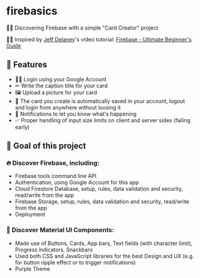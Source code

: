 # firebasics

🕵️‍♂️ Discovering Firebase with a simple "Card Creator" project

👨‍🏫 Inspired by [Jeff Delaney](https://fireship.io/)'s video tutorial: [Firebase - Ultimate Beginner's Guide](https://youtu.be/9kRgVxULbag)

## 🔮 Features

- 👨‍💼 Login using your Google Account
- ✏ Write the caption title for your card
- 🖼 Upload a picture for your card
- 💾 The card you create is automatically saved in your account, logout and login from anywhere without loosing it
- 💬 Notifications to let you know what's happening
- ✅ Proper handling of input size limits on client and server sides (failing early)

## 🎯 Goal of this project

### 🔥 Discover Firebase, including:

- Firebase tools command line API
- Authentication, using Google Account for this app
- Cloud Firestore Database, setup, rules, data validation and security, read/write from the app
- Firebase Storage, setup, rules, data validation and security, read/write from the app
- Deployment

### 🎨 Discover Material UI Components:

- Made use of Buttons, Cards, App bars, Text fields (with character limit), Progress indicators, Snackbars
- Used both CSS and JavaScript libraries for the best Design and UX (e.g. for button ripple effect or to trigger notifications)
- Purple Theme
